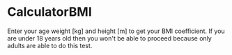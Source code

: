 # CalculatorBMI
Enter your age weight [kg] and height [m] to get your BMI coefficient.
If you are under 18 years old then you won't be able to proceed because only adults are able to do this test.
